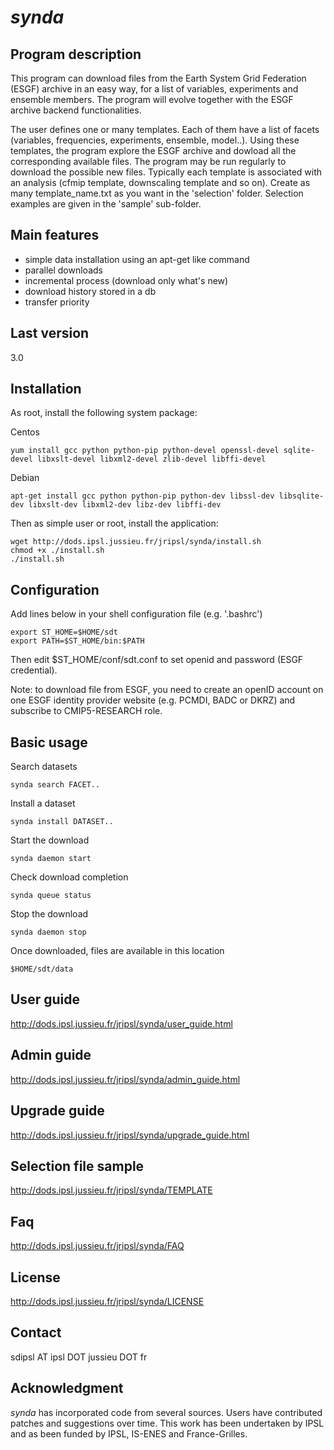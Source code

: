 # *synda*

## Program description

This program can download files from the Earth System Grid Federation
(ESGF) archive in an easy way, for a list of variables, experiments and
ensemble members. The program will evolve together with the ESGF
archive backend functionalities.

The user defines one or many templates. Each of them have a list of
facets (variables, frequencies, experiments, ensemble, model..). Using
these templates, the program explore the ESGF archive and dowload all
the corresponding available files. The program may be run regularly to
download the possible new files. Typically each template is associated
with an analysis (cfmip template, downscaling template and so on).
Create as many template_name.txt as you want in the 'selection'
folder. Selection examples are given in the 'sample' sub-folder. 

## Main features

* simple data installation using an apt-get like command
* parallel downloads
* incremental process (download only what's new)
* download history stored in a db
* transfer priority

## Last version

3.0

## Installation

As root, install the following system package:

Centos

    yum install gcc python python-pip python-devel openssl-devel sqlite-devel libxslt-devel libxml2-devel zlib-devel libffi-devel


Debian

    apt-get install gcc python python-pip python-dev libssl-dev libsqlite-dev libxslt-dev libxml2-dev libz-dev libffi-dev

Then as simple user or root, install the application:

    wget http://dods.ipsl.jussieu.fr/jripsl/synda/install.sh
    chmod +x ./install.sh
    ./install.sh

## Configuration

Add lines below in your shell configuration file (e.g. '.bashrc')

    export ST_HOME=$HOME/sdt
    export PATH=$ST_HOME/bin:$PATH

Then edit $ST_HOME/conf/sdt.conf to set openid and password (ESGF credential).

Note: to download file from ESGF, you need to create an openID account on one
ESGF identity provider website (e.g. PCMDI, BADC or DKRZ) and subscribe to
CMIP5-RESEARCH role.

## Basic usage

Search datasets

    synda search FACET..

Install a dataset

    synda install DATASET..

Start the download

    synda daemon start

Check download completion

    synda queue status

Stop the download

    synda daemon stop

Once downloaded, files are available in this location

    $HOME/sdt/data

## User guide

http://dods.ipsl.jussieu.fr/jripsl/synda/user_guide.html

## Admin guide

http://dods.ipsl.jussieu.fr/jripsl/synda/admin_guide.html

## Upgrade guide

http://dods.ipsl.jussieu.fr/jripsl/synda/upgrade_guide.html

## Selection file sample

http://dods.ipsl.jussieu.fr/jripsl/synda/TEMPLATE

## Faq

http://dods.ipsl.jussieu.fr/jripsl/synda/FAQ

## License 

http://dods.ipsl.jussieu.fr/jripsl/synda/LICENSE

## Contact

sdipsl AT ipsl DOT jussieu DOT fr

## Acknowledgment

*synda* has incorporated code from several sources. Users have contributed
patches and suggestions over time. This work has been undertaken by IPSL and
as been funded by IPSL, IS-ENES and France-Grilles.
